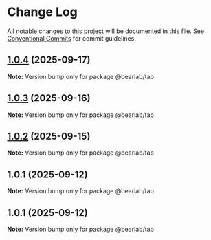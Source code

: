 # Change Log

All notable changes to this project will be documented in this file.
See [Conventional Commits](https://conventionalcommits.org) for commit guidelines.

## [1.0.4](https://github.com/hasanbala/bearlab-ui/compare/@bearlab/tab@1.0.3...@bearlab/tab@1.0.4) (2025-09-17)

**Note:** Version bump only for package @bearlab/tab





## [1.0.3](https://github.com/hasanbala/ui-components/compare/@bearlab/tab@1.0.2...@bearlab/tab@1.0.3) (2025-09-16)

**Note:** Version bump only for package @bearlab/tab





## [1.0.2](https://github.com/hasanbala/ui-components/compare/@bearlab/tab@1.0.1...@bearlab/tab@1.0.2) (2025-09-15)

**Note:** Version bump only for package @bearlab/tab





## 1.0.1 (2025-09-12)

**Note:** Version bump only for package @bearlab/tab





## 1.0.1 (2025-09-12)

**Note:** Version bump only for package @bearlab/tab

